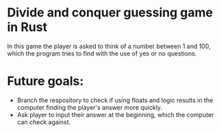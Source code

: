 # Divide and conquer guessing game in Rust

In this game the player is asked to think of a number between 1 and 100, which the program tries to find with the use of yes or no questions.

# Future goals:

- Branch the respository to check if using floats and logic results in the computer finding the player's answer more quickly.
- Ask player to input their answer at the beginning, which the computer can check against.